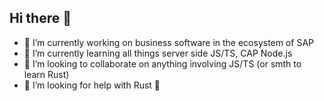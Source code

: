 ## Hi there 👋

- 🔭 I’m currently working on business software in the ecosystem of SAP
- 🌱 I’m currently learning all things server side JS/TS, CAP Node.js
- 👯 I’m looking to collaborate on anything involving JS/TS (or smth to learn Rust)
- 🤔 I’m looking for help with Rust 🦀

